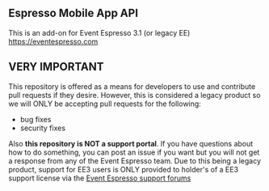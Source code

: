 ## Espresso Mobile App API

This is an add-on for Event Espresso 3.1 (or legacy EE)
https://eventespresso.com

## VERY IMPORTANT

This repository is offered as a means for developers to use and contribute pull requests if they desire.  However, this is considered a legacy product so we will ONLY be accepting pull requests for the following:

- bug fixes
- security fixes

Also **this repository is NOT a support portal**.  If you have questions about how to do something, you can post an issue if you want but you will not get a response from any of the Event Espresso team.  Due to this being a legacy product, support for EE3 users is ONLY provided to holder's of a EE3 support license via the [Event Espresso support forums](https://eventespresso.com/support/forums)

